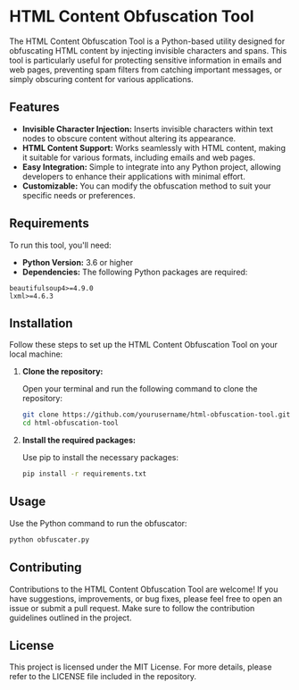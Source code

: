 # HTML Content Obfuscation Tool

The HTML Content Obfuscation Tool is a Python-based utility designed for obfuscating HTML content by injecting invisible characters and spans. This tool is particularly useful for protecting sensitive information in emails and web pages, preventing spam filters from catching important messages, or simply obscuring content for various applications. 

## Features

- **Invisible Character Injection:** Inserts invisible characters within text nodes to obscure content without altering its appearance.
- **HTML Content Support:** Works seamlessly with HTML content, making it suitable for various formats, including emails and web pages.
- **Easy Integration:** Simple to integrate into any Python project, allowing developers to enhance their applications with minimal effort.
- **Customizable:** You can modify the obfuscation method to suit your specific needs or preferences.

## Requirements

To run this tool, you'll need:

- **Python Version:** 3.6 or higher
- **Dependencies:** The following Python packages are required:

```plaintext
beautifulsoup4>=4.9.0
lxml>=4.6.3
```

## Installation

Follow these steps to set up the HTML Content Obfuscation Tool on your local machine:

1. **Clone the repository:**

   Open your terminal and run the following command to clone the repository:

   ```bash
   git clone https://github.com/yourusername/html-obfuscation-tool.git
   cd html-obfuscation-tool
   ```

2. **Install the required packages:**

   Use pip to install the necessary packages:

   ```bash
   pip install -r requirements.txt
   ```

## Usage

Use the Python command to run the obfuscator:

```bash
python obfuscater.py
```

## Contributing

Contributions to the HTML Content Obfuscation Tool are welcome! If you have suggestions, improvements, or bug fixes, please feel free to open an issue or submit a pull request. Make sure to follow the contribution guidelines outlined in the project.

## License

This project is licensed under the MIT License. For more details, please refer to the LICENSE file included in the repository.
